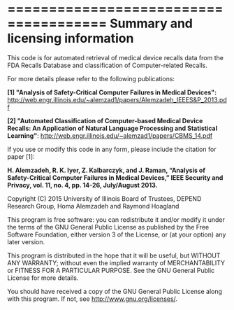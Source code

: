 ======================================
Summary and licensing information
======================================
This code is for automated retrieval of medical device recalls data from the FDA Recalls Database and classification of Computer-related Recalls.

For more details please refer to the following publications:

**[1] "Analysis of Safety-Critical Computer Failures in Medical Devices":** http://web.engr.illinois.edu/~alemzad1/papers/Alemzadeh_IEEES&P_2013.pdf

**[2] "Automated Classification of Computer-based Medical Device Recalls: An Application of Natural Language Processing and Statistical Learning"**: http://web.engr.illinois.edu/~alemzad1/papers/CBMS_14.pdf

If you use or modify this code in any form, please include the citation for paper [1]:

**H. Alemzadeh, R. K. Iyer, Z. Kalbarczyk, and J. Raman, “Analysis of Safety-Critical Computer Failures in Medical Devices,” IEEE Security and Privacy, vol. 11, no. 4, pp. 14-26, July/August 2013.**


Copyright (C) 2015 University of Illinois Board of Trustees, DEPEND Research Group, Homa Alemzadeh and Raymond Hoagland

This program is free software: you can redistribute it and/or modify
it under the terms of the GNU General Public License as published by
the Free Software Foundation, either version 3 of the License, or
(at your option) any later version.

This program is distributed in the hope that it will be useful,
but WITHOUT ANY WARRANTY; without even the implied warranty of
MERCHANTABILITY or FITNESS FOR A PARTICULAR PURPOSE.  See the
GNU General Public License for more details.

You should have received a copy of the GNU General Public License
along with this program.  If not, see <http://www.gnu.org/licenses/>.

